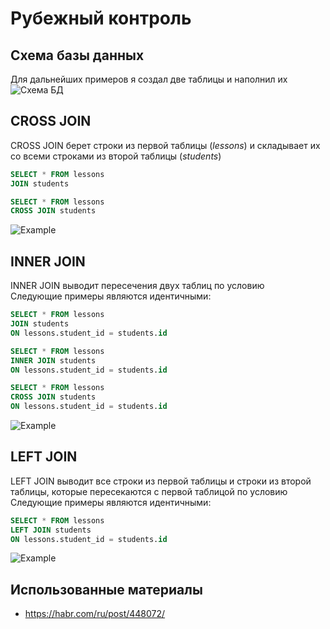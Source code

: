 # Рубежный контроль

## Схема базы данных
Для дальнейших примеров я создал две таблицы и наполнил их\
![Схема БД](https://sun9-7.userapi.com/impg/AlU02x7ogqTbhw8dY_FmTyY247CTOeeebTf6Ng/VIAzzSFyTUE.jpg?size=300x404&quality=96&sign=da7f44ecea37540c24615df72bfe6a01&type=album)

## CROSS JOIN
CROSS JOIN берет строки из первой таблицы (*lessons*) и складывает их со всеми строками из второй таблицы (*students*)
```sql 
SELECT * FROM lessons 
JOIN students 
```
```sql 
SELECT * FROM lessons 
CROSS JOIN students 
```
![Example](https://sun9-1.userapi.com/impg/D9yYyTg9mLR-fC1xD9lsnN6rgK84wQPDsVp9vQ/iHl0e0J8BnE.jpg?size=909x469&quality=96&sign=348f9e5ea1ae81334bd29269cb5a275b&type=album)

## INNER JOIN
INNER JOIN выводит пересечения двух таблиц по условию\
Следующие примеры являются идентичными:
```sql 
SELECT * FROM lessons 
JOIN students 
ON lessons.student_id = students.id
```
```sql 
SELECT * FROM lessons 
INNER JOIN students 
ON lessons.student_id = students.id
```
```sql 
SELECT * FROM lessons 
CROSS JOIN students 
ON lessons.student_id = students.id
```
![Example](https://sun9-11.userapi.com/impg/bwZR5aS8lIALAUBgosMX_Hl5ibrS3RAguapLlw/68kKGnrS2pM.jpg?size=818x196&quality=96&sign=138a1d23225f0e6d4f5eb262bb47766d&type=album)

## LEFT JOIN
LEFT JOIN выводит все строки из первой таблицы и строки из второй таблицы, которые пересекаются с первой таблицой по условию\
Следующие примеры являются идентичными:
```sql 
SELECT * FROM lessons 
LEFT JOIN students 
ON lessons.student_id = students.id
```
![Example](https://sun9-19.userapi.com/impg/XY-G8nLwyFjdPRzbFY3K-YMfpTO2Uikb2lu47w/rlZxJC33b30.jpg?size=830x231&quality=96&sign=f20f01cdb6b385c3f05c21db1f6a2a50&type=album)

## Использованные материалы
* https://habr.com/ru/post/448072/